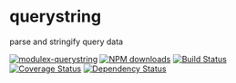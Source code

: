 # querystring

parse and stringify query data

[![modulex-querystring](https://nodei.co/npm/modulex-querystring.png)](https://npmjs.org/package/modulex-querystring)
[![NPM downloads](http://img.shields.io/npm/dm/modulex-querystring.svg)](https://npmjs.org/package/modulex-querystring)
[![Build Status](https://secure.travis-ci.org/modulex/querystring.png?branch=master)](https://travis-ci.org/modulex/querystring)
[![Coverage Status](https://img.shields.io/coveralls/modulex/querystring.svg)](https://coveralls.io/r/modulex/querystring?branch=master)
[![Dependency Status](https://gemnasium.com/modulex/querystring.png)](https://gemnasium.com/modulex/modulex-querystring)